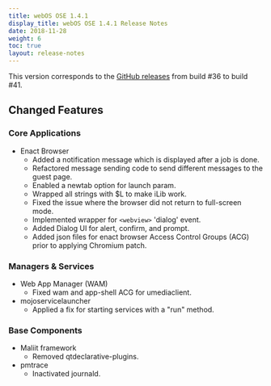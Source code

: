 ```yaml
---
title: webOS OSE 1.4.1
display_title: webOS OSE 1.4.1 Release Notes
date: 2018-11-28
weight: 6
toc: true
layout: release-notes
---
```


This version corresponds to the [GitHub releases](https://github.com/webosose/build-webos/releases) from build #36 to build #41.

## Changed Features

### Core Applications

* Enact Browser
    * Added a notification message which is displayed after a job is done.
    * Refactored message sending code to send different messages to the guest page.
    * Enabled a newtab option for launch param.
    * Wrapped all strings with $L to make iLib work.
    * Fixed the issue where the browser did not return to full-screen mode.
    * Implemented wrapper for `<webview>` 'dialog' event.
    * Added Dialog UI for alert, confirm, and prompt.
    * Added json files for enact browser Access Control Groups (ACG) prior to applying Chromium patch.

### Managers & Services

* Web App Manager (WAM)
    * Fixed wam and app-shell ACG for umediaclient.
* mojoservicelauncher
    * Applied a fix for starting services with a "run" method.

### Base Components

* Maliit framework
    * Removed qtdeclarative-plugins.
* pmtrace
    * Inactivated journald.
